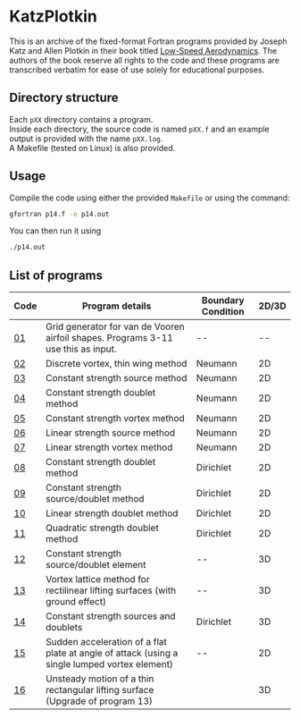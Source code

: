 # KatzPlotkin

This is an archive of the fixed-format Fortran programs provided by Joseph Katz and Allen Plotkin in their book titled [Low-Speed Aerodynamics](https://doi.org/10.1017/CBO9780511810329).  The authors of the book reserve all rights to the code and these programs are transcribed verbatim for ease of use solely for educational purposes.

## Directory structure
Each `pXX` directory contains a program.  
Inside each directory, the source code is named `pXX.f` and an example output is provided with the name `pXX.log`.  
A Makefile (tested on Linux) is also provided.

## Usage

Compile the code using either the provided `Makefile` or using the command:

```Bash
gfortran p14.f -o p14.out
```

You can then run it using 

```Bash
./p14.out
```

## List of programs

| Code | Program details                                                                   | Boundary Condition | 2D/3D |
| ---- | ----------------------------------------------------------------------------------| ------------------ | ----- |
| [01](https://github.com/cibinjoseph/KatzPlotkin/tree/main/p01)   | Grid generator for van de Vooren airfoil shapes. Programs 3-11 use this as input. | --                 |   --  |
| [02](https://github.com/cibinjoseph/KatzPlotkin/tree/main/p02)   | Discrete vortex, thin wing method                                                 | Neumann            |   2D  |
| [03](https://github.com/cibinjoseph/KatzPlotkin/tree/main/p03)   | Constant strength source method                                                   | Neumann            |   2D  |
| [04](https://github.com/cibinjoseph/KatzPlotkin/tree/main/p04)   | Constant strength doublet method                                                  | Neumann            |   2D  |
| [05](https://github.com/cibinjoseph/KatzPlotkin/tree/main/p05)   | Constant strength vortex method                                                   | Neumann            |   2D  |
| [06](https://github.com/cibinjoseph/KatzPlotkin/tree/main/p06)   | Linear strength source method                                                     | Neumann            |   2D  |
| [07](https://github.com/cibinjoseph/KatzPlotkin/tree/main/p07)   | Linear strength vortex method                                                     | Neumann            |   2D  |
| [08](https://github.com/cibinjoseph/KatzPlotkin/tree/main/p08)   | Constant strength doublet method                                                  | Dirichlet          |   2D  |
| [09](https://github.com/cibinjoseph/KatzPlotkin/tree/main/p09)   | Constant strength source/doublet method                                           | Dirichlet          |   2D  |
| [10](https://github.com/cibinjoseph/KatzPlotkin/tree/main/p10)   | Linear strength doublet method                                                    | Dirichlet          |   2D  |
| [11](https://github.com/cibinjoseph/KatzPlotkin/tree/main/p11)   | Quadratic strength doublet method                                                 | Dirichlet          |   2D  |
| [12](https://github.com/cibinjoseph/KatzPlotkin/tree/main/p12)   | Constant strength source/doublet element                                          | --                 |   3D  |
| [13](https://github.com/cibinjoseph/KatzPlotkin/tree/main/p13)   | Vortex lattice method for rectilinear lifting surfaces (with ground effect)       | --                 |   3D  |
| [14](https://github.com/cibinjoseph/KatzPlotkin/tree/main/p14)   | Constant strength sources and doublets                                            | Dirichlet          |   3D  |
| [15](https://github.com/cibinjoseph/KatzPlotkin/tree/main/p15)   | Sudden acceleration of a flat plate at angle of attack (using a single lumped vortex element) | --     |   2D  |
| [16](https://github.com/cibinjoseph/KatzPlotkin/tree/main/p16)   | Unsteady motion of a thin rectangular lifting surface (Upgrade of program 13)     |                    |   3D  |
